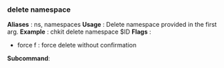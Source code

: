 
### delete namespace

**Aliases**   :
  ns, namespaces
**Usage**     :
 Delete namespace provided in the first arg.
**Example**   :
  chkit delete namespace $ID
**Flags**     :
  + force f : force delete without confirmation
  
**Subcommand**:
  

